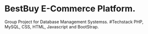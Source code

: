 # BestBuy E-Commerce Platform.
Group Project for Database Management Systemss.
#Techstack
PHP, MySQL, CSS, HTML, Javascript and BootStrap.
